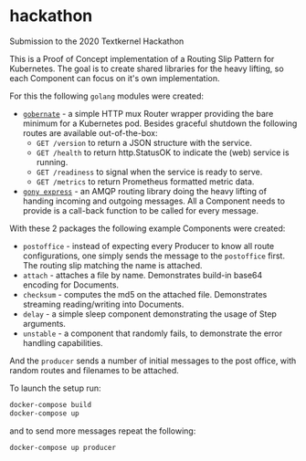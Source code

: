 # hackathon
Submission to the 2020 Textkernel Hackathon

This is a Proof of Concept implementation of a Routing Slip Pattern for
Kubernetes. The goal is to create shared libraries for the heavy lifting, so
each Component can focus on it's own implementation.

For this the following `golang` modules were created:
* [`gobernate`](https://github.com/SebastiaanPasterkamp/gobernate) - a simple
  HTTP mux Router wrapper providing the bare minimum for a Kubernetes pod.
  Besides graceful shutdown the following routes are available out-of-the-box:
  * `GET /version` to return a JSON structure with the service.
  * `GET /health` to return http.StatusOK to indicate the (web) service is
    running.
  * `GET /readiness` to signal when the service is ready to serve.
  * `GET /metrics` to return Prometheus formatted metric data.   
* [`gony express`](https://github.com/SebastiaanPasterkamp/gonyexpress) - an
  AMQP routing library doing the heavy lifting of handing incoming and outgoing
  messages. All a Component needs to provide is a call-back function to be
  called for every message.

With these 2 packages the following example Components were created:
* `postoffice` - instead of expecting every Producer to know all route
  configurations, one simply sends the message to the `postoffice` first. The
  routing slip matching the name is attached.
* `attach` - attaches a file by name. Demonstrates build-in base64 encoding
  for Documents.
* `checksum` - computes the md5 on the attached file. Demonstrates streaming
  reading/writing into Documents.
* `delay` - a simple sleep component demonstrating the usage of Step arguments.
* `unstable` - a component that randomly fails, to demonstrate the error
  handling capabilities.

And the `producer` sends a number of initial messages to the post office, with
random routes and filenames to be attached.

To launch the setup run:

```bash
docker-compose build
docker-compose up
```

and to send more messages repeat the following:

```bash
docker-compose up producer
```
